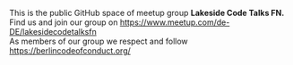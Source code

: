 This is the public GitHub space of meetup group **Lakeside Code Talks FN.**  
Find us and join our group on https://www.meetup.com/de-DE/lakesidecodetalksfn  
As members of our group we respect and follow https://berlincodeofconduct.org/
